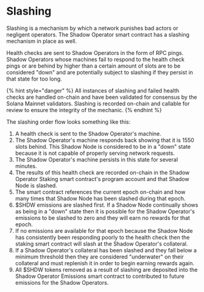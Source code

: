# Slashing

Slashing is a mechanism by which a network punishes bad actors or negligent operators. The Shadow Operator smart contract has a slashing mechanism in place as well.

Health checks are sent to Shadow Operators in the form of RPC pings. Shadow Operators whose machines fail to respond to the health check pings or are behind by higher than a certain amount of slots are to be considered "down" and are potentially subject to slashing if they persist in that state for too long.

{% hint style="danger" %}
All instances of slashing and failed health checks are handled on-chain and have been validated for consensus by the Solana Mainnet validators. Slashing is recorded on-chain and callable for review to ensure the integrity of the mechanic.
{% endhint %}

The slashing order flow looks something like this:

1. A health check is sent to the Shadow Operator's machine.
2. The Shadow Operator's machine responds back showing that it is 1550 slots behind. This Shadow Node is considered to be in a "down" state because it is not capable of properly serving network requests.
3. The Shadow Operator's machine persists in this state for several minutes.
4. The results of this health check are recorded on-chain in the Shadow Operator Staking smart contract's program account and that Shadow Node is slashed.
5. The smart contract references the current epoch on-chain and how many times that Shadow Node has been slashed during that epoch.
6. $SHDW emissions are slashed first. If a Shadow Node continually shows as being in a "down" state then it is possible for the Shadow Operator's emissions to be slashed to zero and they will earn no rewards for that epoch.
7. If no emissions are available for that epoch because the Shadow Node has consistently been responding poorly to the health check then the staking smart contract will slash at the Shadow Operator's collateral.
8. If a Shadow Operator's collateral has been slashed and they fall below a minimum threshold then they are considered "underwater" on their collateral and must replenish it in order to begin earning rewards again.
9. All $SHDW tokens removed as a result of slashing are deposited into the Shadow Operator Emissions smart contract to contributed to future emissions for the Shadow Operators.
